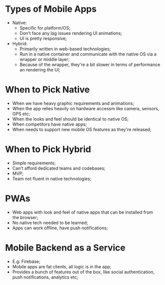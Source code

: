 # Types of Mobile Apps
- Native:
  - Specific for platform/OS;
  - Don't face any lag issues rendering UI animations;
  - UI is pretty responsive;
- Hybrid:
  - Primarily written in web-based technologies;
  - Run in a native container and communicate with the native OS via a wrapper or middle layer;
  - Because of the wrapper, they're a bit slower in terms of performance an rendering the UI;

# When to Pick Native
- When we have heavy graphic requirements and animations;
- When the app relies heavily on hardware accessm like camera, sensors, GPS etc;
- When the looks and feel should be identical to native OS;
- When competitors have native apps;
- When needs to support new mobile OS features as they're released;

# When to Pick Hybrid
- Simple requirements;
- Can't afford dedicated teams and codebases;
- MVP;
- Team not fluent in native technologies;

# PWAs
- Web apps with look and feel of native apps that can be installed from the browser;
- No native tech needed to be learned;
- Apps can work offline, have push notifications;

# Mobile Backend as a Service
- E.g: Firebase;
- Mobile apps are fat clients, all logic is in the app;
- Provides a bunch of features out of the box, like social authentication, push notifications, analytics etc;
